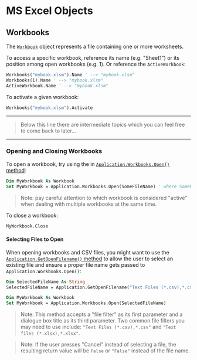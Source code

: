 # MS Excel Objects

## Workbooks

The [`Workbook`](https://msdn.microsoft.com/en-us/vba/excel-vba/articles/workbook-object-excel) object represents a file containing one or more worksheets.

To access a specific workbook, reference its name (e.g. "Sheet1") or its position among open workbooks (e.g. 1). Or reference the `ActiveWorkbook`:

```vb
Workbooks("mybook.xlsm").Name ' --> "mybook.xlsm"
Workbooks(1).Name ' --> "mybook.xlsm"
ActiveWorkbook.Name ' --> "mybook.xlsm"
```

To activate a given workbook:

```vb
Workbooks("mybook.xlsm").Activate
```

<hr>

> Below this line there are intermediate topics which you can feel free to come back to later...

<hr>

### Opening and Closing Workbooks

To open a workbook, try using the in [`Application.Workbooks.Open()` method](https://msdn.microsoft.com/en-us/vba/excel-vba/articles/workbooks-open-method-excel):

```vb
Dim MyWorkbook As Workbook
Set MyWorkbook = Application.Workbooks.Open(SomeFileName) ' where SomeFileName is the path of a local file openable by MS Excel
```

> Note: pay careful attention to which workbook is considered "active" when dealing with multiple workbooks at the same time.

To close a workbook:

```vb
MyWorkbook.Close
```

#### Selecting Files to Open

When opening workbooks and CSV files, you might want to use the [`Application.GetOpenFilename()` method](https://msdn.microsoft.com/en-us/vba/excel-vba/articles/application-getopenfilename-method-excel) to allow the user to select an existing file and ensure a proper file name gets passed to `Application.Workbooks.Open()`:

```vb
Dim SelectedFileName As String
SelectedFileName = Application.GetOpenFilename("Text Files (*.csv),*.csv", , "Please select a CSV file representing monthly sales data...")

Dim MyWorkbook As Workbook
Set MyWorkbook = Application.Workbooks.Open(SelectedFileName)
```

> Note: This method accepts a "file filter" as its first parameter and a dialogue box title as its third parameter. Two common file filters you may need to use include: `"Text Files (*.csv),*.csv"` and `"Text files (*.xlsx),*.xlsx"`.

> Note: If the user presses "Cancel" instead of selecting a file, the resulting return value will be `False` or `"False"` instead of the file name.
